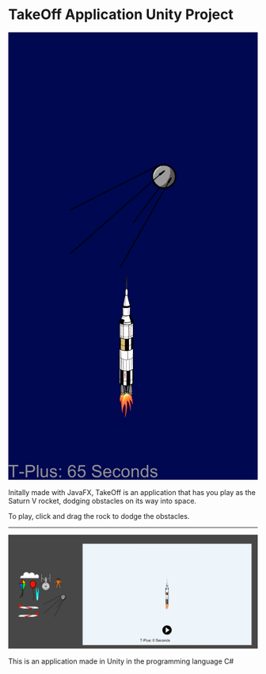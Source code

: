# TakeOff Application Unity Project
<p align="center">
  <img src="refImages/Capture.PNG">
</p>
Initally made with JavaFX, TakeOff is an application that has you play as the Saturn V rocket, dodging obstacles on its way into space.

To play, click and drag the rock to dodge the obstacles.

---
<p align="center">
  <img src="refImages/cap2.PNG">
</p>
This is an application made in Unity in the programming language C#
